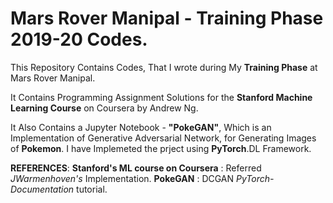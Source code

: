 # Mars Rover Manipal - Training Phase 2019-20 Codes.

This Repository Contains Codes, That I wrote during My **Training Phase** at Mars Rover Manipal.

It Contains Programming Assignment Solutions for the **Stanford Machine Learning Course** on Coursera by Andrew Ng.

It Also Contains a Jupyter Notebook - **"PokeGAN"**, Which is an Implementation of Generative Adversarial Network, for Generating Images of **Pokemon**. I have Implemeted the prject using **PyTorch**.DL Framework.



**REFERENCES**: 
**Stanford's ML course on Coursera** : Referred *JWarmenhoven's* Implementation. 
**PokeGAN** : DCGAN *PyTorch-Documentation* tutorial.
